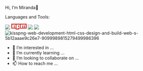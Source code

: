 Hi, I’m Miranda👋

Languages and Tools:

<img src='http://3con14.biz/code/_data/js/intro/js-logo.png' width='25'> <img src='https://github.com/MarioTerron/logo-images/blob/master/logos/npm.png' width='50'> <img src='https://raw.githubusercontent.com/jalbertsr/logo-badge-images/master/img/react_logo.png' width='75'> <img src='https://github.com/jalbertsr/logo-badge-images/blob/master/img/rsz_postgresql.png?raw=true' width='100'> <img src='https://i.postimg.cc/tYBh54Wb/kisspng-web-development-html-css-design-and-build-web-s-5b12aaae9c26e7-9099989815279499986396.png' border='0' alt='kisspng-web-development-html-css-design-and-build-web-s-5b12aaae9c26e7-9099989815279499986396' width='15'>

- 👀 I’m interested in ...
- 🌱 I’m currently learning ...
- 💞️ I’m looking to collaborate on ...
- 📫 How to reach me ...

<!---
mirandaklucas/mirandaklucas is a ✨ special ✨ repository because its `README.md` (this file) appears on your GitHub profile.
You can click the Preview link to take a look at your changes.
--->
